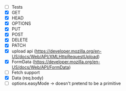 - [ ] Tests
- [X] GET
- [X] HEAD
- [X] OPTIONS
- [X] PUT
- [X] POST
- [X] DELETE
- [X] PATCH
- [X] upload api (https://developer.mozilla.org/en-US/docs/Web/API/XMLHttpRequestUpload)
- [X] FormData (https://developer.mozilla.org/en-US/docs/Web/API/FormData)
- [ ] Fetch support
- [X] Data (req.body)
- [ ] options.easyMode -> doesn't pretend to be a primitive